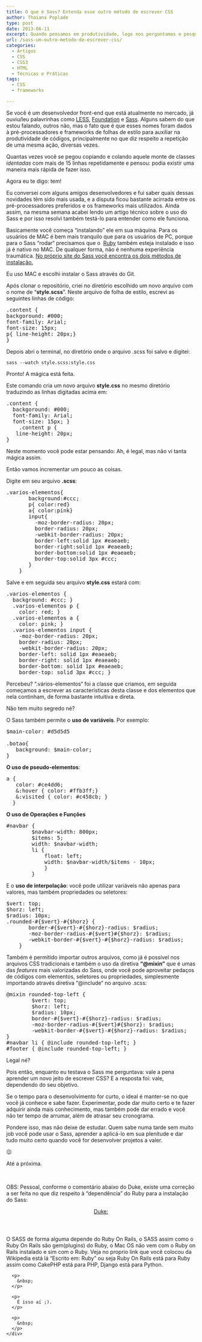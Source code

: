 ```yaml
---
title: O que é Sass? Entenda esse outro método de escrever CSS
author: Thaiana Poplade
type: post
date: 2013-06-11
excerpt: Quando pensamos em produtividade, logo nos perguntamos e pesquisamos como aumentá-la sem grandes impactos. Então, os pré-processadores e frameworks para CSS vem suprir essa necessidade. Com vocês, um pouco de Sass.
url: /sass-um-outro-metodo-de-escrever-css/
categories:
  - Artigos
  - CSS
  - CSS3
  - HTML
  - Técnicas e Práticas
tags:
  - CSS
  - frameworks

---
```

Se você é um desenvolvedor front-end que está atualmente no mercado, já ouviu/leu palavrinhas como <a href="http://lesscss.org/" target="_blank">LESS</a>, <a href="http://foundation.zurb.com/" target="_blank">Foundation</a> e <a href="http://sass-lang.com" target="_blank">Sass</a>. Alguns sabem do que estou falando, outros não, mas o fato que é que esses nomes foram dados à pré-processadores e frameworks de folhas de estilo para auxiliar na produtividade de códigos, principalmente no que diz respeito a repetição de uma mesma ação, diversas vezes.

Quantas vezes você se pegou copiando e colando aquele monte de classes _identadas_ com mais de 15 linhas repetidamente e pensou: podia existir uma maneira mais rápida de fazer isso.

Agora eu te digo: tem!

Eu conversei com alguns amigos desenvolvedores e fui saber quais dessas novidades têm sido mais usada, e a disputa ficou bastante acirrada entre os pré-processadores preferidos e os frameworks mais utilizados. Ainda assim, na mesma semana acabei lendo um artigo técnico sobre o uso do Sass e por isso resolvi também testá-lo para entender como ele funciona.

Basicamente você começa “instalando” ele em sua máquina. Para os usuários de MAC é bem mais tranquilo que para os usuários de PC, porque para o Sass “rodar“ precisamos que o  <a href="http://pt.wikipedia.org/wiki/Ruby_%28linguagem_de_programa%C3%A7%C3%A3o%29" target="_blank">Ruby</a> também esteja instalado e isso já é nativo no MAC. De qualquer forma, não é nenhuma experiência traumática. <a href="http://sass-lang.com/download.html" target="_blank">No próprio site do Sass você encontra os dois métodos de instalação.</a>

Eu uso MAC e escolhi instalar o Sass através do Git.

Após clonar o repositório, criei no diretório escolhido um novo arquivo com o nome de “**style.scss**”. Neste arquivo de folha de estilo, escrevi as seguintes linhas de código:

<pre>.content {
backgoround: #000;
font-family: Arial;
font-size: 15px;
p{ line-height: 20px;}
}</pre>

Depois abri o terminal, no diretório onde o arquivo .scss foi salvo e digitei:
  
`sass --watch style.scss:style.css`

Pronto! A mágica está feita.

Este comando cria um novo arquivo **style.css** no mesmo diretório traduzindo as linhas digitadas acima em:

<pre>.content {
  backgoround: #000;
  font-family: Arial;
  font-size: 15px; }
    .content p {
   line-height: 20px;
}</pre>

Neste momento você pode estar pensando: Ah, é legal, mas não vi tanta mágica assim.

Então vamos incrementar um pouco as coisas.

Digite em seu arquivo **.scss**:

<pre>.varios-elementos{
       background:#ccc;
       p{ color:red}
       a{ color:pink}
       input{
         -moz-border-radius: 20px;
         border-radius: 20px;
         -webkit-border-radius: 20px;
         border-left:solid 1px #eaeaeb;
         border-right:solid 1px #eaeaeb;
         border-bottom:solid 1px #eaeaeb; 
         border-top:solid 3px #ccc;
       }
    }</pre>

Salve e em seguida seu arquivo **style.css** estará com:

<pre>.varios-elementos {
  background: #ccc; }
  .varios-elementos p {
    color: red; }
  .varios-elementos a {
    color: pink; }
  .varios-elementos input {
    -moz-border-radius: 20px;
    border-radius: 20px;
    -webkit-border-radius: 20px;
    border-left: solid 1px #eaeaeb;
    border-right: solid 1px #eaeaeb;
    border-bottom: solid 1px #eaeaeb;
    border-top: solid 3px #ccc; }</pre>

Percebeu? “.vários-elementos“ foi a classe que criamos, em seguida começamos a escrever as características desta classe e dos elementos que nela continham, de forma bastante intuitiva e direta.

Não tem muito segredo né?

O Sass também permite o **uso de variáveis**. Por exemplo:

<pre>$main-color: #d5d5d5

.botao{
   background: $main-color;
}</pre>

**O uso de pseudo-elementos**:

<pre>a {
   color: #ce4dd6;
   &:hover { color: #ffb3ff;}
   &:visited { color: #c458cb; }
  }</pre>

**O uso de Operações e Funções**

<pre>#navbar {
        $navbar-width: 800px;
        $items: 5;
        width: $navbar-width;
        li {
            float: left;
            width: $navbar-width/$items - 10px;
            }
        }</pre>

E o **uso de interpolação**: você pode utilizar variáveis não apenas para valores, mas também propriedades ou seletores:

<pre>$vert: top;
$horz: left;
$radius: 10px;
.rounded-#{$vert}-#{$horz} {
       border-#{$vert}-#{$horz}-radius: $radius;
       -moz-border-radius-#{$vert}#{$horz}: $radius;
       -webkit-border-#{$vert}-#{$horz}-radius: $radius;
    }</pre>

Também é permitido importar outros arquivos, como já é possível nos arquivos CSS tradicionais e também o uso da diretiva **“@mixin”** que é umas das _features_ mais valorizadas do Sass, onde você pode aproveitar pedaços de códigos com elementos, seletores ou propriedades, simplesmente importando através diretiva “@include“ no arquivo .scss:

<pre>@mixin rounded-top-left {
        $vert: top;
        $horz: left;
        $radius: 10px;
        border-#{$vert}-#{$horz}-radius: $radius;
        -moz-border-radius-#{$vert}#{$horz}: $radius;
        -webkit-border-#{$vert}-#{$horz}-radius: $radius;
}
#navbar li { @include rounded-top-left; }
#footer { @include rounded-top-left; }</pre>

Legal né?

Pois então, enquanto eu testava o Sass me perguntava: vale a pena aprender um novo jeito de escrever CSS? E a resposta foi: vale, dependendo do seu objetivo.

Se o tempo para o desenvolvimento for curto, o ideal é manter-se no que você já conhece e sabe fazer. Experimentar, pode dar muito certo e te fazer adquirir ainda mais conhecimento, mas também pode dar errado e você não ter tempo de arrumar, além de atrasar seu cronograma.

Pondere isso, mas não deixe de estudar. Quem sabe numa tarde sem muito job você pode usar o Sass, aprender a aplicá-lo em sua plenitude e dar tudo muito certo quando você for desenvolver projetos a valer.

😉

Até a próxima.

&nbsp;

OBS: Pessoal, conforme o comentário abaixo do Duke, existe uma correção a ser feita no que diz respeito à &#8220;dependência&#8221; do Ruby para a instalação do Sass:<header>

[Duke:][1]</header> 

<div>
  <div>
    <div>
      <p>
        O SASS de forma alguma depende do Ruby On Rails, o SASS assim como o Ruby On Rails são gem(plugins) do Ruby, o Mac OS não vem com o Ruby on Rails instalado e sim com o Ruby. Veja no proprio link que você colocou da Wikipedia está lá &#8220;Escrito em: Ruby&#8221; ou seja Ruby On Rails está para Ruby assim como CakePHP está para PHP, Django está para Python.
      </p>
      
      <p>
        &nbsp;
      </p>
      
      <p>
        É isso aí ;).
      </p>
      
      <p>
        &nbsp;
      </p>
    </div>
  </div>
</div>

 [1]: http://tableless.com.br/sass-um-outro-metodo-de-escrever-css/#